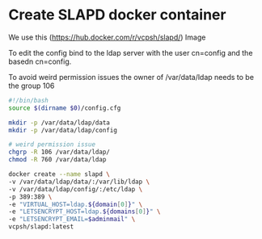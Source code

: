 # Create SLAPD docker container
We use this (https://hub.docker.com/r/vcpsh/slapd/) Image

To edit the config bind to the ldap server with the user cn=config and the basedn cn=config.

To avoid weird permission issues the owner of /var/data/ldap needs to be the group 106

``` bash
#!/bin/bash
source $(dirname $0)/config.cfg

mkdir -p /var/data/ldap/data
mkdir -p /var/data/ldap/config

# weird permission issue
chgrp -R 106 /var/data/ldap/
chmod -R 760 /var/data/ldap

docker create --name slapd \
-v /var/data/ldap/data/:/var/lib/ldap \
-v /var/data/ldap/config/:/etc/ldap \
-p 389:389 \
-e "VIRTUAL_HOST=ldap.${domain[0]}" \
-e "LETSENCRYPT_HOST=ldap.${domains[0]}" \
-e "LETSENCRYPT_EMAIL=$adminmail" \
vcpsh/slapd:latest
```
